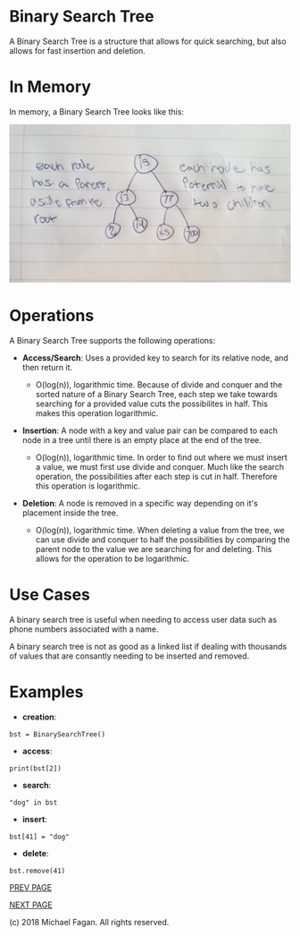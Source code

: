 # Binary Search Tree

A Binary Search Tree is a structure that allows for quick searching, but also allows for fast insertion and deletion.

# In Memory

In memory, a Binary Search Tree looks like this:

![Image of Binary Search Tree in Memory](images/bst_memory.jpg)

# Operations

A Binary Search Tree supports the following operations:

* **Access/Search**: Uses a provided key to search for its relative node, and then return it.
  * O(log(n)), logarithmic time. Because of divide and conquer and the sorted nature of a Binary Search Tree, each step we take towards searching for a provided value cuts the possibilites in half. This makes this operation logarithmic.

* **Insertion**: A node with a key and value pair can be compared to each node in a tree until there is an empty place at the end of the tree.
  * O(log(n)), logarithmic time. In order to find out where we must insert a value, we must first use divide and conquer. Much like the search operation, the possibilities after each step is cut in half. Therefore this operation is logarithmic.

* **Deletion**: A node is removed in a specific way depending on it's placement inside the tree.
  * O(log(n)), logarithmic time. When deleting a value from the tree, we can use divide and conquer to half the possibilities by comparing the parent node to the value we are searching for and deleting. This allows for the operation to be logarithmic.
  
# Use Cases

A binary search tree is useful when needing to access user data such as phone numbers associated with a name.

A binary search tree is not as good as a linked list if dealing with thousands of values that are consantly needing to be inserted and removed.

# Examples

* **creation**:

~~~
bst = BinarySearchTree()
~~~

* **access**:

~~~
print(bst[2])
~~~

* **search**:

~~~
"dog" in bst
~~~

* **insert**:

~~~
bst[41] = "dog"
~~~

* **delete**:

~~~
bst.remove(41)
~~~

[PREV PAGE](dictionary.md)

[NEXT PAGE](avltree.md)

(c) 2018 Michael Fagan. All rights reserved.
